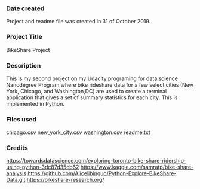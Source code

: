### Date created
Project and readme file was created in 31 of October 2019.

### Project Title
BikeShare Project

### Description
This is my second project on my Udacity programing for data science Nanodegree Program
where bike rideshare data for a few select cities (New York, Chicago, and Washington,DC)
are used to create a terminal application that gives a set of summary statistics for each
city. This is implemented in Python.

### Files used
chicago.csv
new_york_city.csv
washington.csv
readme.txt

### Credits
https://towardsdatascience.com/exploring-toronto-bike-share-ridership-using-python-3dc87d35cb62
https://www.kaggle.com/samratp/bike-share-analysis
https://github.com/Alicelibinguo/Python-Explore-BikeShare-Data.git
https://bikeshare-research.org/
